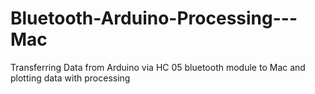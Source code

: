 Bluetooth-Arduino-Processing---Mac
==================================

Transferring Data from Arduino via HC 05 bluetooth module to Mac and plotting data with processing
